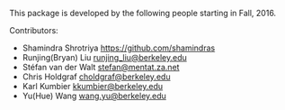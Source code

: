 This package is developed by the following people starting in Fall, 2016.

Contributors:

- Shamindra Shrotriya <https://github.com/shamindras>
- Runjing(Bryan) Liu <runjing_liu@berkeley.edu>
- Stéfan van der Walt <stefan@mentat.za.net>
- Chris Holdgraf <choldgraf@berkeley.edu>
- Karl Kumbier <kkumbier@berkeley.edu>
- Yu(Hue) Wang <wang.yu@berkeley.edu>

